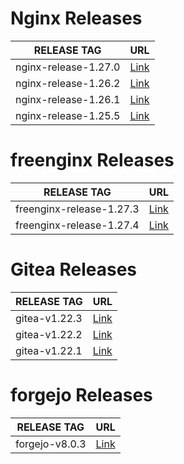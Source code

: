 # Nginx Releases

| RELEASE TAG | URL |
|--------------|-----------------|
| nginx-release-1.27.0 | [Link](https://github.com/minoplhy/deployment/releases/tag/nginx-release-1.27.0) |
| nginx-release-1.26.2 | [Link](https://github.com/minoplhy/deployment/releases/tag/nginx-release-1.26.2) |
| nginx-release-1.26.1 | [Link](https://github.com/minoplhy/deployment/releases/tag/nginx-release-1.26.1) |
| nginx-release-1.25.5 | [Link](https://github.com/minoplhy/deployment/releases/tag/nginx-release-1.25.5) |
# freenginx Releases

| RELEASE TAG | URL |
|--------------|-----------------|
| freenginx-release-1.27.3 | [Link](https://github.com/minoplhy/deployment/releases/tag/freenginx-release-1.27.3) |
| freenginx-release-1.27.4 | [Link](https://github.com/minoplhy/deployment/releases/tag/freenginx-release-1.27.4) |
# Gitea Releases

| RELEASE TAG | URL |
|--------------|-----------------|
| gitea-v1.22.3 | [Link](https://github.com/minoplhy/deployment/releases/tag/gitea-v1.22.3) |
| gitea-v1.22.2 | [Link](https://github.com/minoplhy/deployment/releases/tag/gitea-v1.22.2) |
| gitea-v1.22.1 | [Link](https://github.com/minoplhy/deployment/releases/tag/gitea-v1.22.1) |
# forgejo Releases

| RELEASE TAG | URL |
|--------------|-----------------|
| forgejo-v8.0.3 | [Link](https://github.com/minoplhy/deployment/releases/tag/forgejo-v8.0.3) |
